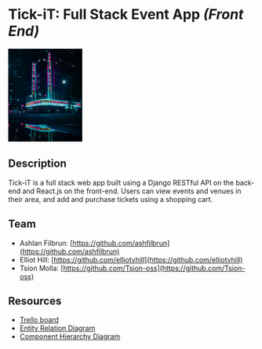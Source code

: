# Tick-iT: Full Stack Event App _(Front End)_

<img alt="A photo of Radio City Music Hall illuminated at night." src="https://github.com/ashfilbrun/Tick-itFrontEnd/blob/13bd36840e1520b99ee7eb86f095226d07e2b0e6/radio-city.jpg" width=30% height=60% />

## Description
Tick-iT is a full stack web app built using a Django RESTful API on the back-end and React.js on the front-end.
Users can view events and venues in their area, and add and purchase tickets using a shopping cart.

## Team
- Ashlan Filbrun: [https://github.com/ashfilbrun](https://github.com/ashfilbrun)
- Elliot Hill: [https://github.com/elliotvhill](https://github.com/elliotvhill)
- Tsion Molla: [https://github.com/Tsion-oss](https://github.com/Tsion-oss)

## Resources
- [Trello board](https://trello.com/b/BBSNESHE/tick-it-full-stackathon-trello)
- [Entity Relation Diagram](https://drive.google.com/file/d/19qQSasc2r3BXgyeW38QzjbCNFugeRScI/view?usp=sharing)
- [Component Hierarchy Diagram](#)
